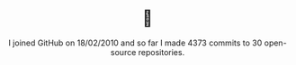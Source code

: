 <h1 align="center">👋</h1>

<p align="center">
  I joined GitHub on 18/02/2010 and so far I made 4373 commits to 30 open-source repositories.
</p>
